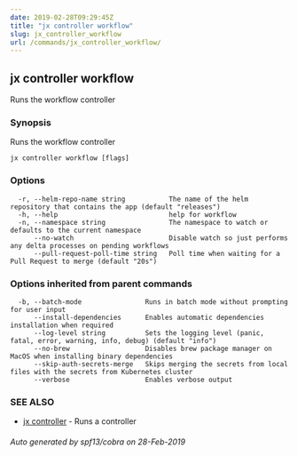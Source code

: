 ```yaml
---
date: 2019-02-28T09:29:45Z
title: "jx controller workflow"
slug: jx_controller_workflow
url: /commands/jx_controller_workflow/
---
```

## jx controller workflow

Runs the workflow controller

### Synopsis

Runs the workflow controller

```
jx controller workflow [flags]
```

### Options

```
  -r, --helm-repo-name string           The name of the helm repository that contains the app (default "releases")
  -h, --help                            help for workflow
  -n, --namespace string                The namespace to watch or defaults to the current namespace
      --no-watch                        Disable watch so just performs any delta processes on pending workflows
      --pull-request-poll-time string   Poll time when waiting for a Pull Request to merge (default "20s")
```

### Options inherited from parent commands

```
  -b, --batch-mode                Runs in batch mode without prompting for user input
      --install-dependencies      Enables automatic dependencies installation when required
      --log-level string          Sets the logging level (panic, fatal, error, warning, info, debug) (default "info")
      --no-brew                   Disables brew package manager on MacOS when installing binary dependencies
      --skip-auth-secrets-merge   Skips merging the secrets from local files with the secrets from Kubernetes cluster
      --verbose                   Enables verbose output
```

### SEE ALSO

* [jx controller](/commands/jx_controller/)	 - Runs a controller

###### Auto generated by spf13/cobra on 28-Feb-2019
